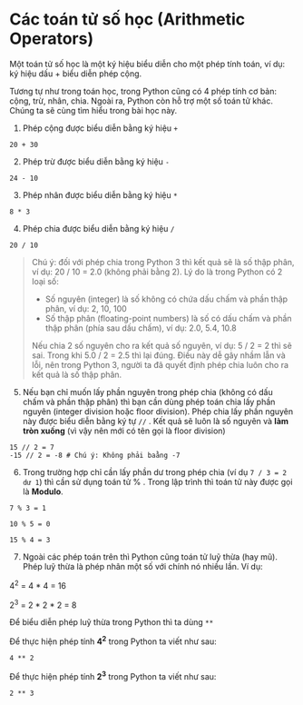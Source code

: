 # Các toán tử số học (Arithmetic Operators)

Một toán tử số học là một ký hiệu biểu diễn cho một phép tính toán, ví dụ: ký hiệu dấu + biểu diễn phép cộng.

Tương tự như trong toán học, trong Python cũng có 4 phép tính cơ bản: cộng, trừ, nhân, chia. Ngoài ra, Python còn hỗ trợ một số toán tử khác. Chúng ta sẽ cùng tìm hiểu trong bài học này.

1. Phép cộng được biểu diễn bằng ký hiệu `+`
```
20 + 30
```

2. Phép trừ được biểu diễn bằng ký hiệu `-`
```
24 - 10
```

3. Phép nhân được biểu diễn bằng ký hiệu `*`
```
8 * 3
```

4. Phép chia được biểu diễn bằng ký hiệu `/`
```
20 / 10
```
>Chú ý: đối với phép chia trong Python 3 thì kết quả sẽ là số thập phân, ví dụ: 20 / 10 = 2.0 (không phải bằng 2). Lý do là trong Python có 2 loại số:
> - Số nguyên (integer) là số không có chứa dấu chấm và phần thập phân, ví dụ: 2, 10, 100
> - Số thập phân (floating-point numbers) là số có dấu chấm và phần thập phân (phía sau dấu chấm), ví dụ: 2.0, 5.4, 10.8
>
> Nếu chia 2 số nguyên cho ra kết quả số nguyên, ví dụ: 5 / 2 = 2 thì sẽ sai. Trong khi 5.0 / 2 = 2.5  thì lại đúng. Điều này dễ gây nhầm lẫn và lỗi, nên trong Python 3, người ta đã quyết định phép chia luôn cho ra kết quả là số thập phân. 

5. Nếu bạn chỉ muốn lấy phần nguyên trong phép chia (không có dấu chấm và phần thập phân) thì bạn cần dùng phép toán chia lấy phần nguyên (integer division hoặc floor division). Phép chia lấy phần nguyên này được biểu diễn bằng ký tự `//` . Kết quả sẽ luôn là số nguyên và **làm tròn xuống** (vì vậy nên mới có tên gọi là floor division)
```
15 // 2 = 7
-15 // 2 = -8 # Chú ý: Không phải baằng -7
```

6. Trong trường hợp chỉ cần lấy phần dư trong phép chia (ví dụ `7 / 3 = 2 dư 1`) thì cần sử dụng toán tử % . Trong lập trình thì toán tử này được gọi là **Modulo**.
```
7 % 3 = 1

10 % 5 = 0

15 % 4 = 3
```

7. Ngoài các phép toán trên thì Python cũng toán tử luỹ thừa (hay mũ). Phép luỹ thừa là phép nhân một số với chính nó nhiều lần. Ví dụ:

4<sup>2</sup> = 4 * 4 = 16

2<sup>3</sup> = 2 * 2 * 2 = 8

Để biểu diễn phép luỹ thừa trong Python thì ta dùng `**`

Để thực hiện phép tính **4<sup>2</sup>** trong Python ta viết như sau:
```
4 ** 2
```

Để thực hiện phép tính **2<sup>3</sup>** trong Python ta viết như sau:
```
2 ** 3
```